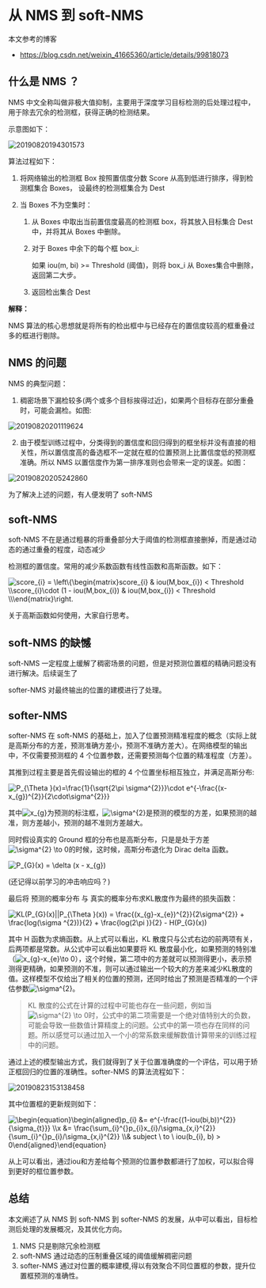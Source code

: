 # 从 NMS 到 soft-NMS

本文参考的博客

* https://blog.csdn.net/weixin_41665360/article/details/99818073



## 什么是 NMS ？

NMS 中文全称叫做非极大值抑制，主要用于深度学习目标检测的后处理过程中，用于除去冗余的检测框，获得正确的检测结果。

示意图如下：

![20190820194301573](https://user-images.githubusercontent.com/78289886/126869656-6d545ba1-4a30-43af-8cf8-113ab9ca5d8e.png)

算法过程如下：

1. 将网络输出的检测框 Box 按照置信度分数 Score 从高到低进行排序，得到检测框集合 Boxes， 设最终的检测框集合为 Dest

2. 当 Boxes 不为空集时：

   1. 从 Boxes 中取出当前置信度最高的检测框 box，将其放入目标集合 Dest 中，并将其从 Boxes 中删除。

   2. 对于 Boxes 中余下的每个框 box_i:

      如果 iou(m, bi) >=  Threshold (阈值)，则将 box_i 从 Boxes集合中删除，返回第二大步。

    3. 返回检出集合 Dest

**解释：**

NMS 算法的核心思想就是将所有的检出框中与已经存在的置信度较高的框重叠过多的框进行剔除。

## NMS 的问题

NMS 的典型问题：

1. 稠密场景下漏检较多(两个或多个目标挨得过近)，如果两个目标存在部分重叠时，可能会漏检。如图:

![20190820201119624](https://user-images.githubusercontent.com/78289886/126869661-ad343926-4b74-4fec-bf27-fdbf89b3c9f8.png)

2. 由于模型训练过程中，分类得到的置信度和回归得到的框坐标并没有直接的相关性，所以置信度高的备选框不一定就在框的位置预测上比置信度低的预测框准确。所以 NMS 以置信度作为第一排序准则也会带来一定的误差。如图：

![20190820205242860](https://user-images.githubusercontent.com/78289886/126869664-e4be35b8-12c4-4297-915e-899777c06147.png)

为了解决上述的问题，有人便发明了 soft-NMS

## soft-NMS

soft-NMS 不在是通过粗暴的将重叠部分大于阈值的检测框直接删掉，而是通过动态的通过重叠的程度，动态减少

检测框的置信度。常用的减少系数函数有线性函数和高斯函数。如下：

<img src="https://latex.codecogs.com/svg.image?score_{i}&space;=&space;\left\{\begin{matrix}score_{i}&space;&&space;iou(M,box_{i})&space;<&space;Threshold&space;\\score_{i}\cdot&space;(1&space;-&space;iou(M,box_{i})&space;&&space;iou(M,box_{i})&space;<&space;Threshold&space;\\\end{matrix}\right.&space;" title="score_{i} = \left\{\begin{matrix}score_{i} & iou(M,box_{i}) < Threshold \\score_{i}\cdot (1 - iou(M,box_{i}) & iou(M,box_{i}) < Threshold \\\end{matrix}\right. " />

关于高斯函数如何使用，大家自行思考。

## soft-NMS 的缺憾

soft-NMS 一定程度上缓解了稠密场景的问题，但是对预测位置框的精确问题没有进行解决。后续诞生了

softer-NMS 对最终输出的位置的建模进行了处理。

## softer-NMS

softer-NMS 在 soft-NMS 的基础上，加入了位置预测精准程度的概念（实际上就是高斯分布的方差，预测准确方差小，预测不准确方差大）。在网络模型的输出中，不仅需要预测框的 4 个位置参数，还需要预测每个位置的精准程度（方差）。

其推到过程主要是首先假设输出的框的 4 个位置坐标相互独立，并满足高斯分布:

<img src="https://latex.codecogs.com/svg.image?P_{\Theta&space;}(x)=\frac{1}{\sqrt{2\pi&space;\sigma^{2}}}\cdot&space;e^{-\frac{(x-x_{e})^{2}}{2\cdot\sigma^{2}}}" title="P_{\Theta }(x)=\frac{1}{\sqrt{2\pi \sigma^{2}}}\cdot e^{-\frac{(x-x_{g})^{2}}{2\cdot\sigma^{2}}}" />

其中<img src="https://latex.codecogs.com/svg.image?x_{e}" title="x_{g}" />为预测的标注框，<img src="https://latex.codecogs.com/svg.image?\sigma^{2}&space;" title="\sigma^{2} " />是预测的模型的方差，如果预测的越准，则方差越小，预测的越不准则方差越大。

同时假设真实的 Ground 框的分布也是高斯分布，只是是处于方差<img src="https://latex.codecogs.com/svg.image?\sigma^{2}&space;\to&space;0" title="\sigma^{2} \to 0" />的时候，这时候，高斯分布退化为 Dirac delta 函数。

<img src="https://latex.codecogs.com/svg.image?P_{G}(x)&space;=&space;\delta&space;(x&space;-&space;x_{g})" title="P_{G}(x) = \delta (x - x_{g})" />

(还记得以前学习的冲击响应吗？)

最后将 预测的概率分布 与 真实的概率分布求KL散度作为最终的损失函数：

<img src="https://latex.codecogs.com/svg.image?KL(P_{G}(x)||P_{\Theta&space;}(x))&space;=&space;\frac{(x_{g}-x_{e})^{2}}{2\sigma^{2}}&space;&plus;&space;\frac{log(\sigma&space;^{2})}{2}&space;&plus;&space;\frac{log(2\pi&space;)}{2}&space;-&space;H(P_{G}(x))" title="KL(P_{G}(x)||P_{\Theta }(x)) = \frac{(x_{g}-x_{e})^{2}}{2\sigma^{2}} + \frac{log(\sigma ^{2})}{2} + \frac{log(2\pi )}{2} - H(P_{G}(x))" />

其中 H 函数为求熵函数。从上式可以看出，KL 散度只与公式右边的前两项有关，后两项都是常数。从公式中可以看出如果要将 KL 散度最小化，如果预测的特别准（<img src="https://latex.codecogs.com/svg.image?x_{g}-x_{e}\to&space;0" title="x_{g}-x_{e}\to 0" />），这个时候，第二项中的方差就可以预测得更小，表示预测得更精确，如果预测的不准，则可以通过输出一个较大的方差来减少KL散度的值。这样模型不仅给出了相关的位置的预测，还同时给出了预测是否精准的一个评估参数<img src="https://latex.codecogs.com/svg.image?\sigma^{2}&space;" title="\sigma^{2} " />。

> KL 散度的公式在计算的过程中可能也存在一些问题，例如当<img src="https://latex.codecogs.com/svg.image?\sigma^{2}&space;\to&space;0" title="\sigma^{2} \to 0" />时，公式中的第二项需要是一个绝对值特别大的负数，可能会导致一些数值计算精度上的问题。公式中的第一项也存在同样的问题。所以感觉可以通过加入一个小的常系数来缓解数值计算带来的训练过程中的问题。

通过上述的模型输出方式，我们就得到了关于位置准确度的一个评估，可以用于矫正框回归的位置的准确性。softer-NMS 的算法流程如下：

![20190823153138458](https://user-images.githubusercontent.com/78289886/126886576-82bac519-adf5-45b8-bdb3-0ecb23d023c0.png)

其中位置框的更新规则如下：

<img src="https://latex.codecogs.com/svg.image?\begin{equation}\begin{aligned}p_{i}&space;&=&space;e^{-\frac{(1-iou(bi,b))^{2}}{\sigma_{t}}}&space;\\x&space;&=&space;\frac{\sum_{i}^{}p_{i}x_{i}/\sigma_{x,i}^{2}}{\sum_{i}^{}p_{i}/\sigma_{x,i}^{2}}&space;\\&&space;subject&space;\&space;to&space;\&space;&space;iou(b_{i},&space;b)&space;>&space;0\end{aligned}\end{equation}&space;" title="\begin{equation}\begin{aligned}p_{i} &= e^{-\frac{(1-iou(bi,b))^{2}}{\sigma_{t}}} \\x &= \frac{\sum_{i}^{}p_{i}x_{i}/\sigma_{x,i}^{2}}{\sum_{i}^{}p_{i}/\sigma_{x,i}^{2}} \\& subject \ to \ iou(b_{i}, b) > 0\end{aligned}\end{equation} " />

从上可以看出，通过iou和方差给每个预测的位置参数都进行了加权，可以拟合得到更好的框位置参数。

## 总结

本文阐述了从 NMS 到 soft-NMS 到 softer-NMS 的发展，从中可以看出，目标检测后处理的发展概况，及其优化方向。

1. NMS 只是剔除冗余检测框
2. soft-NMS 通过动态的压制重叠区域的阈值缓解稠密问题
3. softer-NMS 通过对位置的概率建模,得以有效聚合不同位置框的参数，提升位置框预测的准确性。
